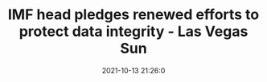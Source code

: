 ---
"title": "IMF head pledges renewed efforts to protect data integrity - Las Vegas Sun"
"date": "2021-10-13 21:26:0"
"feed_name": "GOOGLENEWSINDUSTRIAL"
"feed_website": "https://news.google.com/search?q=industrial%2Bincident&hl=en-US&gl=US&ceid=US:en"
"feed_rss": "https://news.google.com/rss/search?q=industrial%2Bincident&hl=en-US&gl=US&ceid=US:en"
"link": "https://lasvegassun.com/news/2021/oct/13/imf-head-pledges-renewed-efforts-to-protect-data-i/"
"source": "{'href': 'https://lasvegassun.com', 'title': 'Las Vegas Sun'}"
"file": "_posts/2021-1-1-2a7d646d6bf55c6bc0857a8054c688d8a3b2c12f.md"
"accident": "0"
"drilling": "0"
"dead": "0"
"injured": "0"
"arrested": "0"
"place": "unknown place"
"where": "unknown site"
"causes": "unknown"
"place_uri": "unknown place"
---